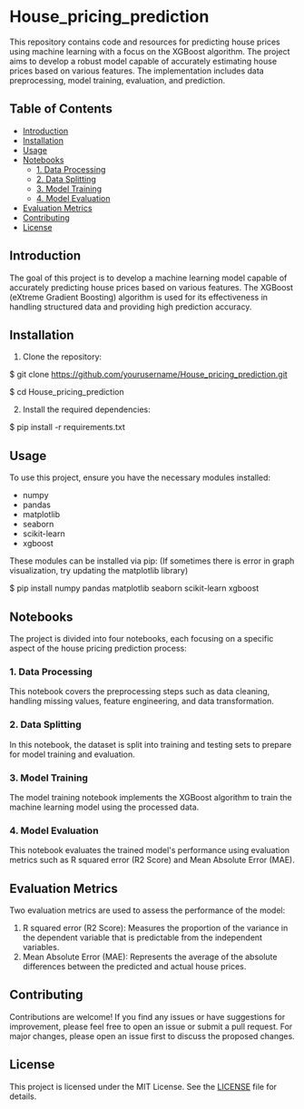 # House_pricing_prediction
This repository contains code and resources for predicting house prices using machine learning with a focus on the XGBoost algorithm. The project aims to develop a robust model capable of accurately estimating house prices based on various features. The implementation includes data preprocessing, model training, evaluation, and prediction.

## Table of Contents

- [Introduction](#introduction)
- [Installation](#installation)
- [Usage](#usage)
- [Notebooks](#notebooks)
  - [1. Data Processing](#1-data-processing)
  - [2. Data Splitting](#2-data-splitting)
  - [3. Model Training](#3-model-training)
  - [4. Model Evaluation](#4-model-evaluation)
- [Evaluation Metrics](#evaluation-metrics)
- [Contributing](#contributing)
- [License](#license)

## Introduction

The goal of this project is to develop a machine learning model capable of accurately predicting house prices based on various features. The XGBoost (eXtreme Gradient Boosting) algorithm is used for its effectiveness in handling structured data and providing high prediction accuracy.

## Installation

1. Clone the repository:


$ git clone https://github.com/yourusername/House_pricing_prediction.git

$ cd House_pricing_prediction


2. Install the required dependencies:


$ pip install -r requirements.txt


## Usage

To use this project, ensure you have the necessary modules installed:

- numpy
- pandas
- matplotlib
- seaborn
- scikit-learn
- xgboost

These modules can be installed via pip:
(If sometimes there is error in graph visualization, try updating the matplotlib library)

$ pip install numpy pandas matplotlib seaborn scikit-learn xgboost

## Notebooks

The project is divided into four notebooks, each focusing on a specific aspect of the house pricing prediction process:

### 1. Data Processing

This notebook covers the preprocessing steps such as data cleaning, handling missing values, feature engineering, and data transformation.

### 2. Data Splitting

In this notebook, the dataset is split into training and testing sets to prepare for model training and evaluation.

### 3. Model Training

The model training notebook implements the XGBoost algorithm to train the machine learning model using the processed data.

### 4. Model Evaluation

This notebook evaluates the trained model's performance using evaluation metrics such as R squared error (R2 Score) and Mean Absolute Error (MAE).

## Evaluation Metrics

Two evaluation metrics are used to assess the performance of the model:

1. R squared error (R2 Score): Measures the proportion of the variance in the dependent variable that is predictable from the independent variables.
2. Mean Absolute Error (MAE): Represents the average of the absolute differences between the predicted and actual house prices.

## Contributing

Contributions are welcome! If you find any issues or have suggestions for improvement, please feel free to open an issue or submit a pull request. For major changes, please open an issue first to discuss the proposed changes.

## License

This project is licensed under the MIT License. See the [LICENSE](LICENSE) file for details.

